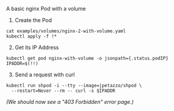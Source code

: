 A basic nginx Pod with a volume

1. Create the Pod

```execute
cat examples/volumes/nginx-2-with-volume.yaml
kubectl apply -f !*
```

2. Get its IP Address

```execute
kubectl get pod nginx-with-volume -o jsonpath={.status.podIP}
IPADDR=$(!!)
```

3. Send a request with curl

```execute
kubectl run shpod -i --tty --image=jpetazzo/shpod \
  --restart=Never --rm -- curl -s $IPADDR
```

*(We should now see a "403 Forbidden" error page.)*